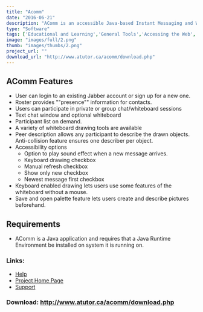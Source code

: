 ```yaml
---
title: "Acomm"
date: "2016-06-21"
description: "AComm is an accessible Java-based Instant Messaging and Whiteboard tool. It has been designed to allow assistive technology users to participate in synchronous Internet-based communication activities that have traditionally been inaccessible to them."
type: "Software"
tags: ['Educational and Learning','General Tools','Accessing the Web','Alternative Access','Learning and Education' ]
image: "images/full/2.png"
thumb: "images/thumbs/2.png"
project_url: ""
download_url: "http://www.atutor.ca/acomm/download.php"
---
```

AComm Features
--------------

- User can login to an existing Jabber account or sign up for a new one.
- Roster provides ""presence"" information for contacts.
- Users can participate in private or group chat/whiteboard sessions
- Text chat window and optional whiteboard
- Participant list on demand.
- A variety of whiteboard drawing tools are available
- Peer description allows any participant to describe the drawn objects. Anti-collision feature ensures one describer per object.
- Accessibility options 
  - Option to play sound effect when a new message arrives.
  - Keyboard drawing checkbox
  - Manual refresh checkbox
  - Show only new checkbox
  - Newest message first checkbox
- Keyboard enabled drawing lets users use some features of the whiteboard without a mouse.
- Save and open palette feature lets users create and describe pictures beforehand.

Requirements
------------

- AComm is a Java application and requires that a Java Runtime Environment be installed on system it is running on.

### Links:
- <a href="http://www.oatsoft.org/Software/acomm/help">Help</a>
- <a href="http://www.atutor.ca/acomm/index.php">Project Home Page</a>
- <a href="http://www.atutor.ca/forums/index.php">Support</a>

### Download: http://www.atutor.ca/acomm/download.php 